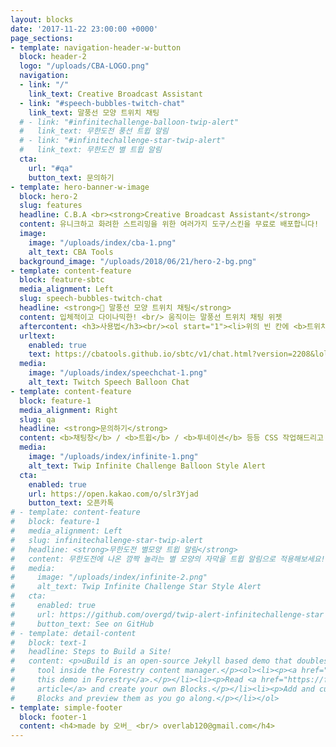 ```yaml
---
layout: blocks
date: '2017-11-22 23:00:00 +0000'
page_sections:
- template: navigation-header-w-button
  block: header-2
  logo: "/uploads/CBA-LOGO.png"
  navigation:
  - link: "/"
    link_text: Creative Broadcast Assistant
  - link: "#speech-bubbles-twitch-chat"
    link_text: 말풍선 모양 트위치 채팅
  # - link: "#infinitechallenge-balloon-twip-alert"
  #   link_text: 무한도전 풍선 트윕 알림
  # - link: "#infinitechallenge-star-twip-alert"
  #   link_text: 무한도전 별 트윕 알림
  cta:
    url: "#qa"
    button_text: 문의하기
- template: hero-banner-w-image
  block: hero-2
  slug: features
  headline: C.B.A <br><strong>Creative Broadcast Assistant</strong>
  content: 유니크하고 화려한 스트리밍을 위한 여러가지 도구/스킨을 무료로 배포합니다!
  image:
    image: "/uploads/index/cba-1.png"
    alt_text: CBA Tools
  background_image: "/uploads/2018/06/21/hero-2-bg.png"
- template: content-feature
  block: feature-sbtc
  media_alignment: Left
  slug: speech-bubbles-twitch-chat
  headline: <strong>💬 말풍선 모양 트위치 채팅</strong>
  content: 입체적이고 다이나믹한! <br/> 움직이는 말풍선 트위치 채팅 위젯
  aftercontent: <h3>사용법</h3><br/><ol start="1"><li>위의 빈 칸에 <b>트위치 ID</b>를 입력해주세요!</li><li>옵션을 선택하고 완성된 주소를 <b>복사</b>해주세요!</li><li>OBS, Xsplit 등등 사용하시는 방송프로그램의 브라우저 위젯에 복사한 주소를 넣어 만들어 주세요!<br/>*추천 크기(FHD) - 너비 1920 / 높이 1080</li><li>위젯을 원하는 곳에 위치시키고 사이즈를 조절해주세요!</li><li>즐거운 방송되세요~ 😆</li></ol>
  urltext:
    enabled: true
    text: https://cbatools.github.io/sbtc/v1/chat.html?version=2208&lol=1&messagecolor=black&avatar=big-smile&id=
  media:
    image: "/uploads/index/speechchat-1.png"
    alt_text: Twitch Speech Balloon Chat
- template: content-feature
  block: feature-1
  media_alignment: Right
  slug: qa
  headline: <strong>문의하기</strong>
  content: <b>채팅창</b> / <b>트윕</b> / <b>투네이션</b> 등등 CSS 작업해드리고 있습니다! <br> 언제든 편하고 자유롭게 문의해주세요~ 😎 
  media:
    image: "/uploads/index/infinite-1.png"
    alt_text: Twip Infinite Challenge Balloon Style Alert
  cta:
    enabled: true
    url: https://open.kakao.com/o/slr3Yjad
    button_text: 오픈카톡
# - template: content-feature
#   block: feature-1
#   media_alignment: Left
#   slug: infinitechallenge-star-twip-alert
#   headline: <strong>무한도전 별모양 트윕 알림</strong>
#   content: 무한도전에 나온 깜짝 놀라는 별 모양의 자막을 트윕 알림으로 적용해보세요!
#   media:
#     image: "/uploads/index/infinite-2.png"
#     alt_text: Twip Infinite Challenge Star Style Alert
#   cta:
#     enabled: true
#     url: https://github.com/overgd/twip-alert-infinitechallenge-star
#     button_text: See on GitHub
# - template: detail-content
#   block: text-1
#   headline: Steps to Build a Site!
#   content: <p>uBuild is an open-source Jekyll based demo that doubles as a builder
#     tool inside the Forestry content manager.</p><ol><li><p><a href="https://app.forestry.io/quick-start?repo=forestryio/ubuild-jekyll&provider=github&engine=jekyll">Import
#     this demo in Forestry</a>.</p></li><li><p>Read <a href="https://forestry.io/blog/ubuild-a-new-theme-for-static-sites-using-blocks/">our
#     article</a> and create your own Blocks.</p></li><li><p>Add and customize the available
#     Blocks and preview them as you go along.</p></li></ol>
- template: simple-footer
  block: footer-1
  content: <h4>made by 오버_ <br/> overlab120@gmail.com</h4>
---
```


